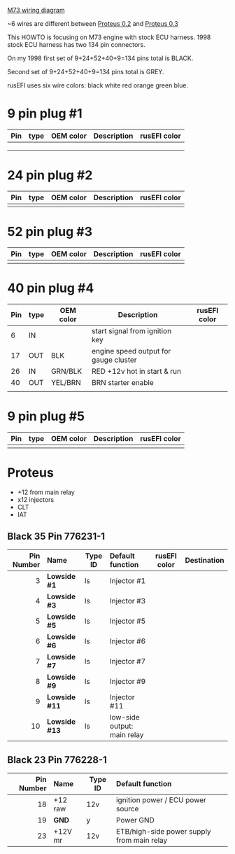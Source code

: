 [M73 wiring diagram](BMW_e38_750)

~6 wires are different between [Proteus 0.2](https://github.com/rusefi/rusefi/wiki/Hardware_Proteus_Wiring_v02) and [Proteus 0.3](https://github.com/rusefi/rusefi/wiki/Hardware_Proteus_Wiring_v03)


This HOWTO is focusing on M73 engine with stock ECU harness. 1998 stock ECU harness has two 134 pin connectors.

On my 1998 first set of 9+24+52+40+9=134 pins total is BLACK.

Second set of 9+24+52+40+9=134 pins total is GREY.

rusEFI uses six wire colors: black white red orange green blue.


# 9 pin plug #1 
| Pin  | type  | OEM color  | Description   | rusEFI color  |
|---|---|---|---|---|
|   |   |   |   |   |
|   |   |   |   |   |
|   |   |   |   |   |


# 24 pin plug #2
| Pin  | type  | OEM color  | Description   | rusEFI color  |
|---|---|---|---|---|
|   |   |   |   |   |

# 52 pin plug #3
| Pin  | type  | OEM color  | Description   | rusEFI color  |
|---|---|---|---|---|
|   |   |   |   |   |

# 40 pin plug #4
| Pin  | type  | OEM color  | Description   | rusEFI color  |
|---|---|---|---|---|
|  6|  IN   | |            start signal from ignition key |
| 17| OUT |BLK  |       engine speed output for gauge cluster
| 26| IN  |GRN/BLK| RED +12v hot in start & run
| 40| OUT |YEL/BRN |BRN starter enable
|   |   |   |   |   |

# 9 pin plug #5
| Pin  | type  | OEM color  | Description   | rusEFI color  |
|---|---|---|---|---|
|   |   |   |   |   |



# Proteus
* +12 from main relay
* x12 injectors
* CLT
* IAT




## Black 35 Pin 776231-1

|Pin Number|Name      | Type ID | Default function                   | rusEFI color | Destination |
| ---:|:------------- | ----- |:------------------------------------ |--------- | --- |
|  3  |**Lowside #1** | ls    | Injector #1                          | |
|  4  |**Lowside #3** | ls    | Injector #3                          | |
|  5  |**Lowside #5** | ls    | Injector #5                          | |
|  6  |**Lowside #6** | ls    | Injector #6                          | |
|  7  |**Lowside #7** | ls    | Injector #7                          | |
|  8  |**Lowside #9** | ls    | Injector #9                          | | 
|  9  |**Lowside #11**| ls    | Injector #11                         | |
| 10  |**Lowside #13**| ls    | low-side output: main relay          | |



## Black 23 Pin 776228-1
|Pin Number|Name   | Type ID | Default function                   |
| ---:|:---------- | ----- |:------------------------------------ |
| 18  | +12 raw    | 12v   | ignition power / ECU power source    |
| 19  | **GND**    | y     | Power GND                            |
| 23  | +12V mr    | 12v   | ETB/high-side power supply from main relay  |



